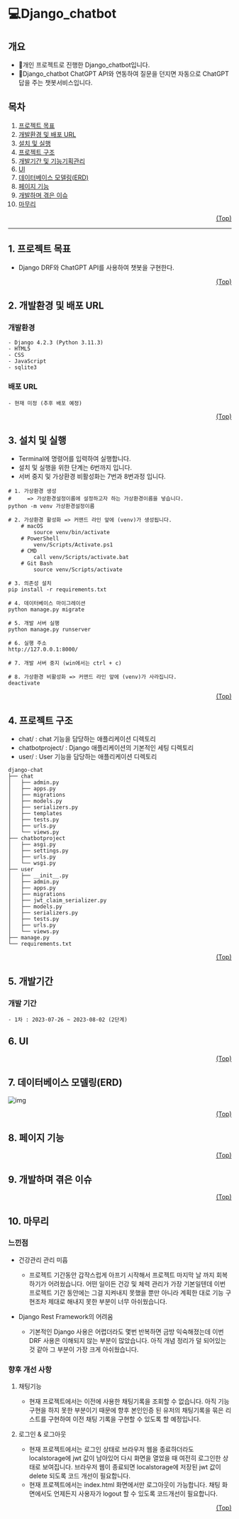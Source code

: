 # <span id="top">:computer:Django_chatbot</span>

## 개요
- :minidisc:개인 프로젝트로 진행한 Django_chatbot입니다.
- :space_invader:Django_chatbot ChatGPT API와 연동하여 질문을 던지면 자동으로 ChatGPT 답을 주는 챗봇서비스입니다.

## 목차
<ol>
    <li><a href="#goal">프로젝트 목표</a></li>
    <li><a href="#dev">개발환경 및 배포 URL</a></li>
    <li><a href="#ins">설치 및 실행</a></li>
    <li><a href="#tree">프로젝트 구조</a></li>
    <li><a href="#task">개발기간 및 기능기획관리</a></li>
    <li><a href="#ui">UI</a></li>
    <li><a href="#erd">데이터베이스 모델링(ERD)</a></li>
    <li><a href="#pages">페이지 기능</a></li>
    <li><a href="#issues">개발하며 겪은 이슈</a></li>
    <li><a href="#realization">마무리</a></li>
</ol>
<p align="right"><a href="#top">(Top)</a></p>

<hr>

## <span id="goal">1. 프로젝트 목표</span>
- Django DRF와 ChatGPT API를 사용하여 챗봇을 구현한다.

<p align="right"><a href="#top">(Top)</a></p>

## <span id="dev">2. 개발환경 및 배포 URL</span>
 ### 개발환경
    - Django 4.2.3 (Python 3.11.3)
    - HTML5
    - CSS
    - JavaScript
    - sqlite3

 ### 배포 URL
    - 현재 미정 (추후 배포 예정)
<p align="right"><a href="#top">(Top)</a></p>

## <span id="ins">3. 설치 및 실행</span>
- Terminal에 명령어를 입력하여 실행합니다.
- 설치 및 실행을 위한 단계는 6번까지 입니다.
- 서버 중지 및 가상환경 비활성화는 7번과 8번과정 입니다.
```
# 1. 가상환경 생성 
#     => 가상환경설정이름에 설정하고자 하는 가상환경이름을 넣습니다.
python -m venv 가상환경설정이름

# 2. 가상환경 활성화 => 커맨드 라인 앞에 (venv)가 생성됩니다.
    # macOS
        source venv/bin/activate
    # PowerShell
        venv/Scripts/Activate.ps1
    # CMD
        call venv/Scripts/activate.bat
    # Git Bash
        source venv/Scripts/activate

# 3. 의존성 설치
pip install -r requirements.txt

# 4. 데이터베이스 마이그레이션
python manage.py migrate

# 5. 개발 서버 실행
python manage.py runserver

# 6. 실행 주소
http://127.0.0.1:8000/

# 7. 개발 서버 중지 (win에서는 ctrl + c)

# 8. 가상환경 비활성화 => 커맨드 라인 앞에 (venv)가 사라집니다.
deactivate
```
<p align="right"><a href="#top">(Top)</a></p>

## <span id="tree">4. 프로젝트 구조</span>
- chat/ : chat 기능을 담당하는 애플리케이션 디렉토리
- chatbotproject/ : Django 애플리케이션의 기본적인 세팅 디렉토리
- user/ : User 기능을 담당하는 애플리케이션 디렉토리

```
django-chat
├── chat
│   ├── admin.py
│   ├── apps.py
│   ├── migrations
│   ├── models.py
│   ├── serializers.py
│   ├── templates
│   ├── tests.py
│   ├── urls.py
│   └── views.py
├── chatbotproject
│   ├── asgi.py
│   ├── settings.py
│   ├── urls.py
│   └── wsgi.py
├── user
│   ├── __init__.py
│   ├── admin.py
│   ├── apps.py
│   ├── migrations
│   ├── jwt_claim_serializer.py
│   ├── models.py
│   ├── serializers.py
│   ├── tests.py
│   ├── urls.py
│   └── views.py
├── manage.py
└── requirements.txt

```
<p align="right"><a href="#top">(Top)</a></p>

## <span id="task">5. 개발기간 </span>
 ### 개발 기간
    - 1차 : 2023-07-26 ~ 2023-08-02 (2단계)

## <span id="ui">6. UI</span>
<p align="right"><a href="#top">(Top)</a></p>

## <span id="erd">7. 데이터베이스 모델링(ERD)</span>
![img](README/Django_chat_ERD.png)
<p align="right"><a href="#top">(Top)</a></p>

## <span id="pages">8. 페이지 기능</span>

<p align="right"><a href="#top">(Top)</a></p>

## <span id="issues">9. 개발하며 겪은 이슈</span>
<p align="right"><a href="#top">(Top)</a></p>


## <span id="realization">10. 마무리 </span>
 ### 느낀점
 - 건강관리 관리 미흡
    - 프로젝트 기간동안 갑작스럽게 아프기 시작해서 프로젝트 마지막 날 까지 회복하기가 어려웠습니다. 어떤 일이든 건강 및 체력 관리가 가장 기본일텐데 이번 프로젝트 기간 동안에는 그걸 지켜내지 못했을 뿐만 아니라 계획한 대로 기능 구현조차 제대로 해내지 못한 부분이 너무 아쉬웠습니다.
 
 - Django Rest Framework의 어려움
    - 기본적인 Django 사용은 어렵더라도 몇번 반복하면 금방 익숙해졌는데 이번 DRF 사용은 이해되지 않는 부분이 많았습니다. 아직 개념 정리가 덜 되어있는 것 같아 그 부분이 가장 크게 아쉬웠습니다.

 ### 향후 개선 사항
 1. 채팅기능
    - 현재 프로젝트에서는 이전에 사용한 채팅기록을 조회할 수 없습니다. 아직 기능 구현을 하지 못한 부분이기 때문에 향후 본인인증 된 유저의 채팅기록을 묶은 리스트를 구현하여 이전 채팅 기록을 구현할 수 있도록 할 예정입니다.

 2. 로그인 & 로그아웃
    - 현재 프로젝트에서는 로그인 상태로 브라우저 웹을 종료하더라도 localstorage에 jwt 값이 남아있어 다시 화면을 열었을 때 여전히 로그인한 상태로 보여집니다. 브라우저 웹이 종료되면 localstorage에 저장된 jwt 값이 delete 되도록 코드 개선이 필요합니다.
    - 현재 프로젝트에서는 index.html 화면에서만 로그아웃이 가능합니다. 채팅 화면에서도 언제든지 사용자가 logout 할 수 있도록 코드개선이 필요합니다.

<p align="right"><a href="#top">(Top)</a></p>